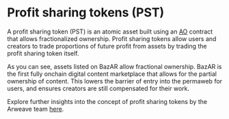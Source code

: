 # Profit sharing tokens (PST)

A profit sharing token (PST) is an atomic asset built using an [AO](https://ao.arweave.dev/) contract that allows fractionalized ownership. Profit sharing tokens allow users and creators to trade proportions of future profit from assets by trading the profit sharing token itself.

As you can see, assets listed on BazAR allow fractional ownership. BazAR is the first fully onchain digital content marketplace that allows for the partial ownership of content. This lowers the barrier of entry into the permaweb for users, and ensures creators are still compensated for their work.

Explore further insights into the concept of profit sharing tokens by the Arweave team [here](https://arweave.medium.com/profit-sharing-tokens-a-new-incentivization-mechanism-for-an-open-web-1f2532411d6e).
